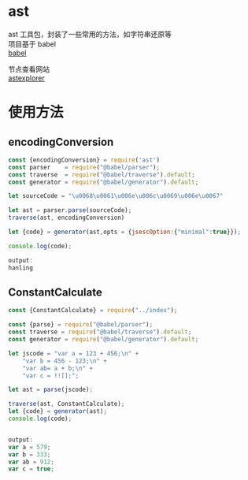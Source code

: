 # ast
ast 工具包，封装了一些常用的方法，如字符串还原等 \
项目基于 babel \
[babel](https://babeljs.io/)

节点查看网站 \
[astexplorer](https://astexplorer.net/)

# 使用方法
## encodingConversion
```js
const {encodingConversion} = require('ast')
const parser    = require("@babel/parser");
const traverse  = require("@babel/traverse").default;
const generator = require("@babel/generator").default;

let sourceCode = "\u0068\u0061\u006e\u006c\u0069\u006e\u0067"

let ast = parser.parse(sourceCode);
traverse(ast, encodingConversion)

let {code} = generator(ast,opts = {jsescOption:{"minimal":true}});

console.log(code);

output:
hanling
```

## ConstantCalculate
```js
const {ConstantCalculate} = require("../index");

const {parse} = require("@babel/parser");
const traverse = require("@babel/traverse").default;
const generator = require("@babel/generator").default;

let jscode = "var a = 123 + 456;\n" +
    "var b = 456 - 123;\n" +
    "var ab= a + b;\n" +
    "var c = !![];";

let ast = parse(jscode);

traverse(ast, ConstantCalculate);
let {code} = generator(ast);
console.log(code);


output:
var a = 579;
var b = 333;
var ab = 912;
var c = true;
```